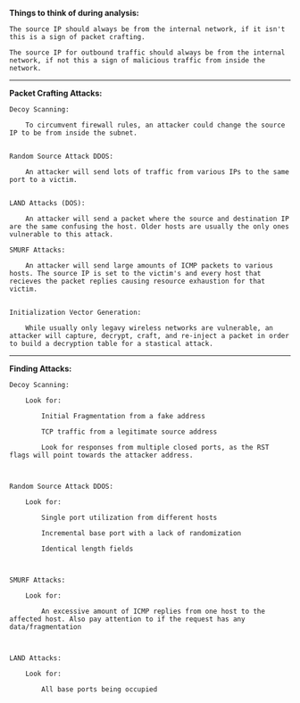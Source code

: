 
**Things to think of during analysis:** 

	The source IP should always be from the internal network, if it isn't this is a sign of packet crafting. 

	The source IP for outbound traffic should always be from the internal network, if not this a sign of malicious traffic from inside the network. 


-----------------------------------------


**Packet Crafting Attacks:**

	Decoy Scanning: 

		To circumvent firewall rules, an attacker could change the source IP to be from inside the subnet.


	Random Source Attack DDOS: 

		An attacker will send lots of traffic from various IPs to the same port to a victim. 


	LAND Attacks (DOS): 

		An attacker will send a packet where the source and destination IP are the same confusing the host. Older hosts are usually the only ones vulnerable to this attack. 

	SMURF Attacks: 

		An attacker will send large amounts of ICMP packets to various hosts. The source IP is set to the victim's and every host that recieves the packet replies causing resource exhaustion for that victim. 


	Initialization Vector Generation: 

		While usually only legavy wireless networks are vulnerable, an attacker will capture, decrypt, craft, and re-inject a packet in order to build a decryption table for a stastical attack. 


-----------------------------------------


**Finding Attacks:** 


	Decoy Scanning: 

		Look for:

			Initial Fragmentation from a fake address

			TCP traffic from a legitimate source address

			Look for responses from multiple closed ports, as the RST flags will point towards the attacker address. 


	
	Random Source Attack DDOS: 

		Look for: 

			Single port utilization from different hosts

			Incremental base port with a lack of randomization

			Identical length fields



	SMURF Attacks: 

		Look for: 

			An excessive amount of ICMP replies from one host to the affected host. Also pay attention to if the request has any data/fragmentation



	LAND Attacks: 

		Look for: 

			All base ports being occupied